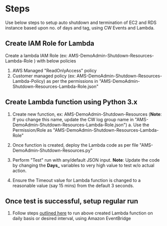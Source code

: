# Steps
Use below steps to setup auto shutdown and termination of EC2 and RDS instance based upon no. of days and tag, using CW Events and Lambda.

## Create IAM Role for Lambda

Create a lambda IAM Role (ex: AMS-DemoAdmin-Shutdown-Resources-Lambda-Role ) with below policies

1. AWS Managed "ReadOnlyAccess" policy
2. Customer managed policy (ex: AMS-DemoAdmin-Shutdown-Resources-Lambda-Policy) as per the permissions in "AMS-DemoAdmin-Shutdown-Resources-Lambda-Role.json"

## Create Lambda function using Python 3.x

1. Create new function, ex: AMS-DemoAdmin-Shutdown-Resources (**Note**: If you change this name, update the CW log group name in "AMS-DemoAdmin-Shutdown-Resources-Lambda-Role.json")
  a. Use the Permission/Role as "AMS-DemoAdmin-Shutdown-Resources-Lambda-Role"

2. Once function is created, deploy the Lambda code as per file "AMS-DemoAdmin-Shutdown-Resources.py"

3. Perform "Test" run with any/default JSON input. **Note**: Update the code by changing the **Days_** variables to very high value to test w/o actual action.

4. Ensure the Timeout value for Lambda function is changed to a reasonable value (say 15 mins) from the default 3 seconds.

## Once test is successful, setup regular run

1. Follow steps [outlined here](https://docs.aws.amazon.com/eventbridge/latest/userguide/eb-create-rule-schedule.html) to run above created Lambda function on daily basis or desired interval, using Amazon EventBridge

